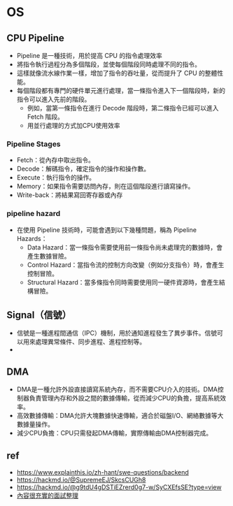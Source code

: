 # OS

## CPU Pipeline
* Pipeline 是一種技術，用於提高 CPU 的指令處理效率
* 將指令執行過程分為多個階段，並使每個階段同時處理不同的指令。
* 這樣就像流水線作業一樣，增加了指令的吞吐量，從而提升了 CPU 的整體性能。
* 每個階段都有專門的硬件單元進行處理，當一條指令進入下一個階段時，新的指令可以進入先前的階段。
  * 例如，當第一條指令在進行 Decode 階段時，第二條指令已經可以進入 Fetch 階段。
  * 用並行處理的方式加CPU使用效率

### Pipeline Stages

* Fetch：從內存中取出指令。
* Decode：解碼指令，確定指令的操作和操作數。
* Execute：執行指令的操作。
* Memory：如果指令需要訪問內存，則在這個階段進行讀寫操作。
* Write-back：將結果寫回寄存器或內存

### pipeline hazard
* 在使用 Pipeline 技術時，可能會遇到以下幾種問題，稱為 Pipeline Hazards：
  * Data Hazard：當一條指令需要使用前一條指令尚未處理完的數據時，會產生數據冒險。
  * Control Hazard：當指令流的控制方向改變（例如分支指令）時，會產生控制冒險。
  * Structural Hazard：當多條指令同時需要使用同一硬件資源時，會產生結構冒險。

## Signal（信號）
* 信號是一種進程間通信（IPC）機制，用於通知進程發生了異步事件。信號可以用來處理異常條件、同步進程、進程控制等。
* 
## DMA
  * DMA是一種允許外設直接讀寫系統內存，而不需要CPU介入的技術。DMA控制器負責管理內存和外設之間的數據傳輸，從而減少CPU的負擔，提高系統效率。
  * 高效數據傳輸：DMA允許大塊數據快速傳輸，適合於磁盤I/O、網絡數據等大數據量操作。
  * 減少CPU負擔：CPU只需發起DMA傳輸，實際傳輸由DMA控制器完成。

## ref
* https://www.explainthis.io/zh-hant/swe-questions/backend
* https://hackmd.io/@SupremeEJ/SkcsCUGh8
* https://hackmd.io/@g9tdU4gDSTiEZrerd0g7-w/SyCXEfsSE?type=view
* [內容很充實的面試整理](https://hackmd.io/@g9tdU4gDSTiEZrerd0g7-w/SyCXEfsSE?type=view)